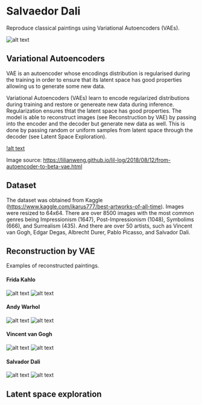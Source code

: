 # Sal**vae**dor Dali
Reproduce classical paintings using Variational Autoencoders (VAEs). 

![alt text](https://raw.githubusercontent.com/karinazad/salvaedor-dali/main/generated/examples_real/surrealism.png)

## Variational Autoencoders
VAE is an autoencoder whose encodings distribution is regularised during the training in order to ensure that its latent space has good properties allowing us to generate some new data.

Variational Autoencoders (VAEs) learn to encode regularized distributions during training and restore or genereate new data during inference. Regularization ensures thtat the latent space has good properties. The model is able to reconstruct images (see Reconstruction by VAE) by passing into the encoder and the decoder but generate new data as well. This is done by passing random or uniform samples from latent space through the decoder (see Latent Space Exploration).

[!alt text](https://lilianweng.github.io/lil-log/assets/images/vae-gaussian.png)

Image source: https://lilianweng.github.io/lil-log/2018/08/12/from-autoencoder-to-beta-vae.html 

## Dataset
The dataset was obtained from Kaggle (https://www.kaggle.com/ikarus777/best-artworks-of-all-time). Images were resized to 64x64.
There are over 8500 images with the most common genres being Impressionism (1647), Post-Impressionism (1048), Symbolims (666), and Surrealism (435).
And there are over 50 artists, such as Vincent van Gogh, Edgar Degas, Albrecht Durer, Pablo Picasso, and Salvador Dali.

## Reconstruction by VAE
Examples of reconstructed paintings.

#### Frida Kahlo
![alt text](https://raw.githubusercontent.com/karinazad/salvaedor-dali/main/generated/Frida_Kahlo/Frida_Kahlo_0.png)
![alt text](https://raw.githubusercontent.com/karinazad/salvaedor-dali/main/generated/Frida_Kahlo/Frida_Kahlo_1.png)


#### Andy Warhol
![alt text](https://raw.githubusercontent.com/karinazad/salvaedor-dali/main/generated/Andy_Warhol(1)/Andy_Warhol_1.png)
![alt text](https://raw.githubusercontent.com/karinazad/salvaedor-dali/main/generated/Andy_Warhol(1)/Andy_Warhol_3.png)

#### Vincent van Gogh
![alt text](https://raw.githubusercontent.com/karinazad/salvaedor-dali/main/generated/Vincent_van_Gogh(1)/Vincent_van_Gogh_1.png)
![alt text](https://raw.githubusercontent.com/karinazad/salvaedor-dali/main/generated/Vincent_van_Gogh(1)/Vincent_van_Gogh_2.png)


#### Salvador Dali
![alt text](https://raw.githubusercontent.com/karinazad/salvaedor-dali/main/generated/Salvador_Dali/Salvador_Dali_0.png)
![alt text](https://raw.githubusercontent.com/karinazad/salvaedor-dali/main/generated/Salvador_Dali/Salvador_Dali_1.png)


## Latent space exploration
